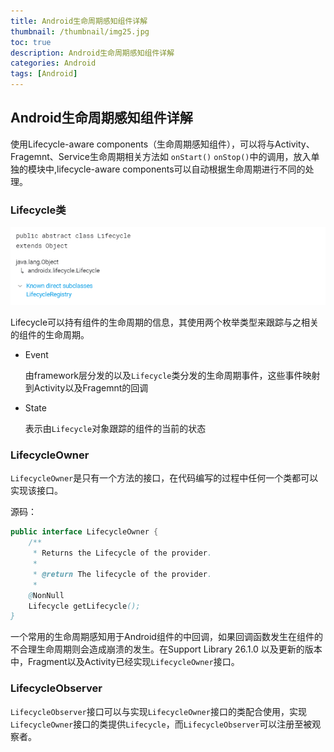 ```yaml
---
title: Android生命周期感知组件详解
thumbnail: /thumbnail/img25.jpg
toc: true
description: Android生命周期感知组件详解
categories: Android
tags: [Android]
---
```



## Android生命周期感知组件详解

使用Lifecycle-aware components（生命周期感知组件），可以将与Activity、Fragemnt、Service生命周期相关方法如 `onStart()` `onStop()`中的调用，放入单独的模块中,lifecycle-aware components可以自动根据生命周期进行不同的处理。
<!--more-->
### Lifecycle类

![](public/img/Android/lifecycle.png)

Lifecycle可以持有组件的生命周期的信息，其使用两个枚举类型来跟踪与之相关的组件的生命周期。

* Event

    由framework层分发的以及`Lifecycle`类分发的生命周期事件，这些事件映射到Activity以及Fragemnt的回调

* State
   
    表示由`Lifecycle`对象跟踪的组件的当前的状态
    
### LifecycleOwner

`LifecycleOwner`是只有一个方法的接口，在代码编写的过程中任何一个类都可以实现该接口。

源码：

```java
public interface LifecycleOwner {
    /**
     * Returns the Lifecycle of the provider.
     *
     * @return The lifecycle of the provider.
     *
    @NonNull
    Lifecycle getLifecycle();
}

```

一个常用的生命周期感知用于Android组件的中回调，如果回调函数发生在组件的不合理生命周期则会造成崩溃的发生。在Support Library 26.1.0 以及更新的版本中，Fragment以及Activity已经实现`LifecycleOwner`接口。


### LifecycleObserver

`LifecycleObserver`接口可以与实现`LifecycleOwner`接口的类配合使用，实现`LifecycleOwner`接口的类提供`Lifecycle`，而`LifecycleObserver`可以注册至被观察者。






